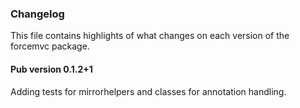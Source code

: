 ### Changelog ###

This file contains highlights of what changes on each version of the forcemvc package. 

#### Pub version 0.1.2+1 ####

Adding tests for mirrorhelpers and classes for annotation handling.



